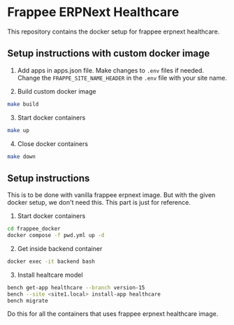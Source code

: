 # Frappee ERPNext Healthcare

This repository contains the docker setup for frappee erpnext healthcare.

## Setup instructions with custom docker image

1. Add apps in apps.json file. Make changes to `.env` files if needed. Change the `FRAPPE_SITE_NAME_HEADER` in the `.env` file with your site name.

2. Build custom docker image
```bash
make build
```

3. Start docker containers
```bash
make up
```

4. Close docker containers
```bash
make down
```

## Setup instructions
This is to be done with vanilla frappee erpnext image. But with the given docker setup,
we don't need this. This part is just for reference.

1. Start docker containers
```bash
cd frappee_docker
docker compose -f pwd.yml up -d
```

2. Get inside backend container
```bash
docker exec -it backend bash
```

3. Install healtcare model
```bash
bench get-app healthcare --branch version-15
bench --site <site1.local> install-app healthcare
bench migrate
```
Do this for all the containers that uses frappee erpnext healthcare image.

